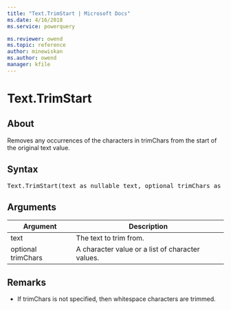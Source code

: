 ```yaml
---
title: "Text.TrimStart | Microsoft Docs"
ms.date: 4/16/2018
ms.service: powerquery

ms.reviewer: owend
ms.topic: reference
author: minewiskan
ms.author: owend
manager: kfile
---
```

# Text.TrimStart

  
## About  
Removes any occurrences of the characters in trimChars from the start of the original text value.  
  
## Syntax

<pre>
Text.TrimStart(text as nullable text, optional trimChars as nullable list) as nullable text  
</pre>
  
## Arguments  
  
|Argument|Description|  
|------------|---------------|  
|text|The text to trim from.|  
|optional trimChars|A character value or a list of character values.|  
  
## <a name="__toc360788916"></a>Remarks  
  
-   If trimChars is not specified, then whitespace characters are trimmed.  
  
